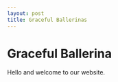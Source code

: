 ```yaml
---
layout: post
title: Graceful Ballerinas
---
```


# Graceful Ballerina

Hello and welcome to our website. 

